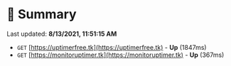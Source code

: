 # 📖 Summary
Last updated: **8/13/2021, 11:51:15 AM**

- `GET` [https://uptimerfree.tk](https://uptimerfree.tk) - **Up** (1847ms)
- `GET` [https://monitoruptimer.tk](https://monitoruptimer.tk) - **Up** (367ms)
